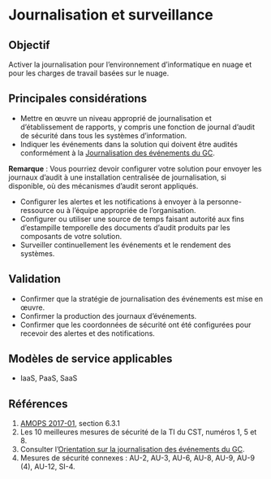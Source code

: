 # Journalisation et surveillance

## Objectif

Activer la journalisation pour l’environnement d’informatique en nuage et pour les charges de travail basées sur le nuage.

## Principales considérations

* Mettre en œuvre un niveau approprié de journalisation et d’établissement de rapports, y compris une fonction de journal d’audit de sécurité dans tous les systèmes d’information.
* Indiquer les événements dans la solution qui doivent être audités conformément à la [Journalisation des événements du GC](https://www.gcpedia.gc.ca/gcwiki/images/e/e3/GC_Event_Logging_Strategy.pdf).

**Remarque** : Vous pourriez devoir configurer votre solution pour envoyer les journaux d’audit à une installation centralisée de journalisation, si disponible, où des mécanismes d’audit seront appliqués.

* Configurer les alertes et les notifications à envoyer à la personne-ressource ou à l’équipe appropriée de l’organisation.
* Configurer ou utiliser une source de temps faisant autorité aux fins d’estampille temporelle des documents d’audit produits par les composants de votre solution.
* Surveiller continuellement les événements et le rendement des systèmes.

## Validation

* Confirmer que la stratégie de journalisation des événements est mise en œuvre.
* Confirmer la production des journaux d’événements.
* Confirmer que les coordonnées de sécurité ont été configurées pour recevoir des alertes et des notifications.

## Modèles de service applicables

* IaaS, PaaS, SaaS

## Références

1. [AMOPS 2017-01](https://www.canada.ca/fr/gouvernement/systeme/gouvernement-numerique/innovations-gouvernementales-numeriques/services-informatique-nuage/orientation-utilisation-securisee-services-commerciaux-informatique-nuage-amops.html), section 6.3.1
2. Les 10 meilleures mesures de sécurité de la TI du CST, numéros 1, 5 et 8.
3. Consulter l’[Orientation sur la journalisation des événements du GC](https://www.gcpedia.gc.ca/gcwiki/images/e/e3/GC_Event_Logging_Strategy.pdf).
4. Mesures de sécurité connexes : AU-2, AU-3, AU-6, AU-8, AU-9, AU-9 (4), AU-12, SI-4.
